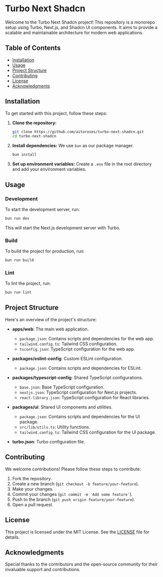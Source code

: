 # Turbo Next Shadcn

Welcome to the Turbo Next Shadcn project! This repository is a monorepo setup using Turbo, Next.js, and Shadcn UI components. It aims to provide a scalable and maintainable architecture for modern web applications.

## Table of Contents

- [Installation](#installation)
- [Usage](#usage)
- [Project Structure](#project-structure)
- [Contributing](#contributing)
- [License](#license)
- [Acknowledgments](#acknowledgments)

## Installation

To get started with this project, follow these steps:

1. **Clone the repository:**
   ```sh
   git clone https://github.com/aitoroses/turbo-next-shadcn.git
   cd turbo-next-shadcn
   ```

2. **Install dependencies:**
   We use `bun` as our package manager.
   ```sh
   bun install
   ```

3. **Set up environment variables:**
   Create a `.env` file in the root directory and add your environment variables.

## Usage

### Development

To start the development server, run:
```sh
bun run dev
```

This will start the Next.js development server with Turbo.

### Build

To build the project for production, run:
```sh
bun run build
```

### Lint

To lint the project, run:
```sh
bun run lint
```

## Project Structure

Here's an overview of the project's structure:

- **apps/web**: The main web application.
  - `package.json`: Contains scripts and dependencies for the web app.
  - `tailwind.config.ts`: Tailwind CSS configuration.
  - `tsconfig.json`: TypeScript configuration for the web app.

- **packages/eslint-config**: Custom ESLint configuration.
  - `package.json`: Contains scripts and dependencies for ESLint.

- **packages/typescript-config**: Shared TypeScript configurations.
  - `base.json`: Base TypeScript configuration.
  - `nextjs.json`: TypeScript configuration for Next.js projects.
  - `react-library.json`: TypeScript configuration for React libraries.

- **packages/ui**: Shared UI components and utilities.
  - `package.json`: Contains scripts and dependencies for the UI package.
  - `src/lib/utils.ts`: Utility functions.
  - `tailwind.config.ts`: Tailwind CSS configuration for the UI package.

- **turbo.json**: Turbo configuration file.

## Contributing

We welcome contributions! Please follow these steps to contribute:

1. Fork the repository.
2. Create a new branch (`git checkout -b feature/your-feature`).
3. Make your changes.
4. Commit your changes (`git commit -m 'Add some feature'`).
5. Push to the branch (`git push origin feature/your-feature`).
6. Open a pull request.

## License

This project is licensed under the MIT License. See the [LICENSE](LICENSE) file for details.

## Acknowledgments

Special thanks to the contributors and the open-source community for their invaluable support and contributions.
